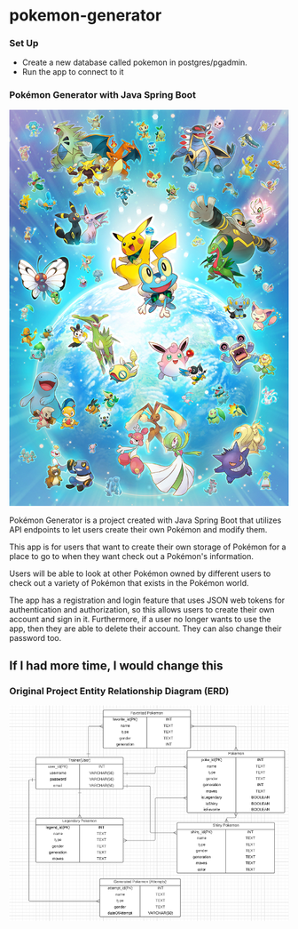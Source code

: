 # pokemon-generator

### Set Up

- Create a new database called pokemon in postgres/pgadmin.
- Run the app to connect to it

### Pokémon Generator with Java Spring Boot

![Poke_poster.png](readme_images/Poke_poster.png)

Pokémon Generator is a project created with Java Spring Boot that utilizes API endpoints to let users create their own Pokémon and modify them.

This app is for users that want to create their own storage of Pokémon for a place to go to when they want check out a Pokémon's information.

Users will be able to look at other Pokémon owned by different users to check out a variety of Pokémon that exists in the Pokémon world.

The app has a registration and login feature that uses JSON web tokens for authentication and authorization, so this allows users to create their own account and sign in it. Furthermore, if a user no longer wants to use the app, then they are able to delete their account. They can also change their password too.

## If I had more time, I would change this

### Original Project Entity Relationship Diagram (ERD)

![originalERD.png](readme_images/originalERD.PNG)